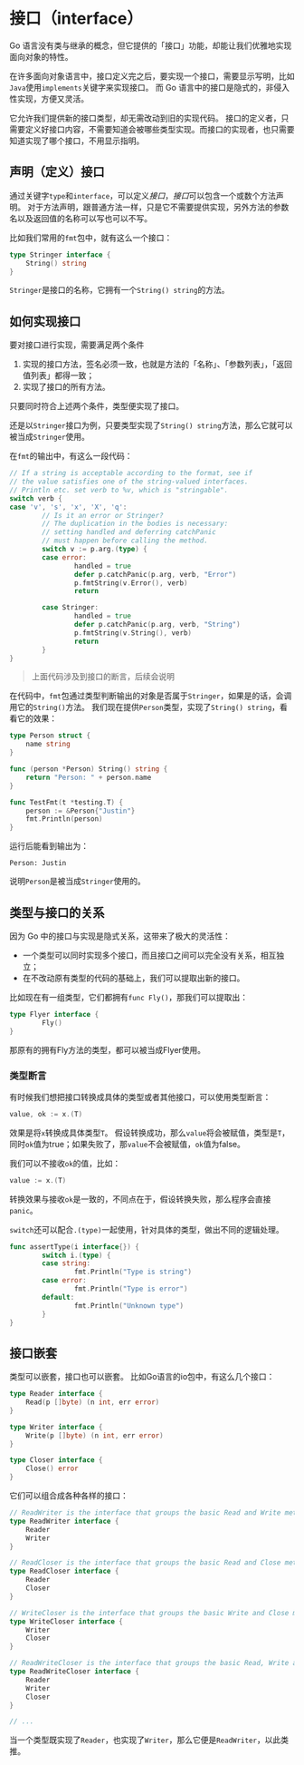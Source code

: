 # 接口（interface）

Go 语言没有类与继承的概念，但它提供的「接口」功能，却能让我们优雅地实现面向对象的特性。

在许多面向对象语言中，接口定义完之后，要实现一个接口，需要显示写明，比如`Java`使用`implements`关键字来实现接口。
而 Go 语言中的接口是隐式的，非侵入性实现，方便又灵活。

它允许我们提供新的接口类型，却无需改动到旧的实现代码。
接口的定义者，只需要定义好接口内容，不需要知道会被哪些类型实现。而接口的实现者，也只需要知道实现了哪个接口，不用显示指明。

## 声明（定义）接口

通过关键字`type`和`interface`，可以定义*接口*，*接口*可以包含一个或数个方法声明。
对于方法声明，跟普通方法一样，只是它不需要提供实现，另外方法的参数名以及返回值的名称可以写也可以不写。

比如我们常用的`fmt`包中，就有这么一个接口：

```Go
type Stringer interface {
	String() string
}
```

`Stringer`是接口的名称，它拥有一个`String() string`的方法。

## 如何实现接口

要对接口进行实现，需要满足两个条件

1. 实现的接口方法，签名必须一致，也就是方法的「名称」、「参数列表」，「返回值列表」都得一致；
2. 实现了接口的所有方法。

只要同时符合上述两个条件，类型便实现了接口。

还是以`Stringer`接口为例，只要类型实现了`String() string`方法，那么它就可以被当成`Stringer`使用。

在`fmt`的输出中，有这么一段代码：

```Go
// If a string is acceptable according to the format, see if
// the value satisfies one of the string-valued interfaces.
// Println etc. set verb to %v, which is "stringable".
switch verb {
case 'v', 's', 'x', 'X', 'q':
        // Is it an error or Stringer?
        // The duplication in the bodies is necessary:
        // setting handled and deferring catchPanic
        // must happen before calling the method.
        switch v := p.arg.(type) {
        case error:
                handled = true
                defer p.catchPanic(p.arg, verb, "Error")
                p.fmtString(v.Error(), verb)
                return

        case Stringer:
                handled = true
                defer p.catchPanic(p.arg, verb, "String")
                p.fmtString(v.String(), verb)
                return
        }
}
```

> 上面代码涉及到接口的断言，后续会说明

在代码中，`fmt`包通过类型判断输出的对象是否属于`Stringer`，如果是的话，会调用它的`String()`方法。
我们现在提供`Person`类型，实现了`String() string`，看看它的效果：

```Go
type Person struct {
	name string
}

func (person *Person) String() string {
	return "Person: " + person.name
}

func TestFmt(t *testing.T) {
	person := &Person{"Justin"}
	fmt.Println(person)
}
```

运行后能看到输出为：
```
Person: Justin
```

说明`Person`是被当成`Stringer`使用的。

## 类型与接口的关系

因为 Go 中的接口与实现是隐式关系，这带来了极大的灵活性：

* 一个类型可以同时实现多个接口，而且接口之间可以完全没有关系，相互独立；
* 在不改动原有类型的代码的基础上，我们可以提取出新的接口。

比如现在有一组类型，它们都拥有`func Fly()`，那我们可以提取出：

```Go
type Flyer interface {
        Fly()
}
```

那原有的拥有Fly方法的类型，都可以被当成Flyer使用。

### 类型断言

有时候我们想把接口转换成具体的类型或者其他接口，可以使用类型断言：

```Go
value, ok := x.(T)
```

效果是将`x`转换成具体类型`T`。
假设转换成功，那么`value`将会被赋值，类型是`T`，同时`ok`值为true；如果失败了，那`value`不会被赋值，`ok`值为false。

我们可以不接收`ok`的值，比如：

```Go
value := x.(T)
```

转换效果与接收`ok`是一致的，不同点在于，假设转换失败，那么程序会直接`panic`。

`switch`还可以配合`.(type)`一起使用，针对具体的类型，做出不同的逻辑处理。

```Go
func assertType(i interface{}) {
        switch i.(type) {
        case string:
                fmt.Println("Type is string")
        case error:
                fmt.Println("Type is error")
        default:
                fmt.Println("Unknown type")
        }
}
```

## 接口嵌套

类型可以嵌套，接口也可以嵌套。
比如Go语言的io包中，有这么几个接口：

```Go
type Reader interface {
	Read(p []byte) (n int, err error)
}

type Writer interface {
	Write(p []byte) (n int, err error)
}

type Closer interface {
	Close() error
}
```

它们可以组合成各种各样的接口：

```Go
// ReadWriter is the interface that groups the basic Read and Write methods.
type ReadWriter interface {
	Reader
	Writer
}

// ReadCloser is the interface that groups the basic Read and Close methods.
type ReadCloser interface {
	Reader
	Closer
}

// WriteCloser is the interface that groups the basic Write and Close methods.
type WriteCloser interface {
	Writer
	Closer
}

// ReadWriteCloser is the interface that groups the basic Read, Write and Close methods.
type ReadWriteCloser interface {
	Reader
	Writer
	Closer
}

// ...
```

当一个类型既实现了`Reader`，也实现了`Writer`，那么它便是`ReadWriter`，以此类推。
